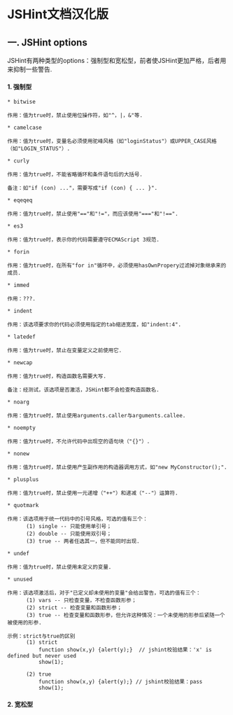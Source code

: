 JSHint文档汉化版
=================

## 一. JSHint options

JSHint有两种类型的options：强制型和宽松型，前者使JSHint更加严格，后者用来抑制一些警告.


#### 1. 强制型
  
    * bitwise
    
    作用：值为true时，禁止使用位操作符，如"^，|，&"等.
    
    * camelcase
  
    作用：值为true时，变量名必须使用驼峰风格（如"loginStatus"）或UPPER_CASE风格（如"LOGIN_STATUS"）.
    
    * curly
    
    作用：值为true时，不能省略循环和条件语句后的大括号.
    
    备注：如"if (con) ..."，需要写成"if (con) { ... }".
    
    * eqeqeq
    
    作用：值为true时，禁止使用"=="和"!="，而应该使用"==="和"!==".
    
    * es3
    
    作用：值为true时，表示你的代码需要遵守ECMAScript 3规范.
    
    * forin
    
    作用：值为true时，在所有"for in"循环中，必须使用hasOwnPropery过滤掉对象继承来的成员.
    
    * immed
    
    作用：???.
    
    * indent
    
    作用：该选项要求你的代码必须使用指定的tab缩进宽度，如"indent:4".
    
    * latedef
    
    作用：值为true时，禁止在变量定义之前使用它.
    
    * newcap
    
    作用：值为true时，构造函数名需要大写. 
    
    备注：经测试，该选项是否激活，JSHint都不会检查构造函数名.
    
    * noarg
    
    作用：值为true时，禁止使用arguments.caller与arguments.callee.
    
    * noempty
    
    作用：值为true时，不允许代码中出现空的语句块（"{}"）.
    
    * nonew
    
    作用：值为true时，禁止使用产生副作用的构造器调用方式，如"new MyConstructor();".
    
    * plusplus
    
    作用：值为true时，禁止使用一元递增（"++"）和递减（"--"）运算符.
    
    * quotmark
    
    作用：该选项用于统一代码中的引号风格，可选的值有三个：
          (1) single -- 只能使用单引号；
          (2) double -- 只能使用双引号；
          (3) true -- 两者任选其一，但不能同时出现.
    
    * undef
    
    作用：值为true时，禁止使用未定义的变量.
    
    * unused
    
    作用：该选项激活后，对于"已定义却未使用的变量"会给出警告，可选的值有三个：
          (1) vars -- 只检查变量，不检查函数形参；
          (2) strict -- 检查变量和函数形参；
          (3) true -- 检查变量和函数形参，但允许这种情况：一个未使用的形参后紧随一个被使用的形参.
          
    示例：strict与true的区别
          (1) strict
              function show(x,y) {alert(y);}  // jshint校验结果：'x' is defined but never used
              show(1);
          
          (2) true
              function show(x,y) {alert(y);} // jshint校验结果：pass
              show(1); 
        

#### 2. 宽松型

